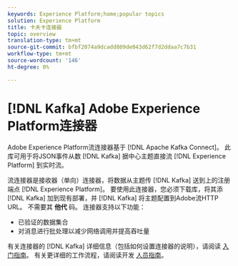 ```yaml
---
keywords: Experience Platform;home;popular topics
solution: Experience Platform
title: 卡夫卡连接器
topic: overview
translation-type: tm+mt
source-git-commit: bfbf2074a9dcadd809de043d62f7d2ddaa7c7b31
workflow-type: tm+mt
source-wordcount: '146'
ht-degree: 0%

---
```



# [!DNL Kafka] Adobe Experience Platform连接器

Adobe Experience Platform流连接器基于 [!DNL Apache Kafka Connect]。 此库可用于将JSON事件从数 [!DNL Kafka] 据中心主题直接流 [!DNL Experience Platform] 到实时流。

流连接器是接收器（单向）连接器，将数据从主题传 [!DNL Kafka] 送到上的注册端点 [!DNL Experience Platform]。 要使用此连接器，您必须下载库，将其添 [!DNL Kafka] 加到现有部署，并 [!DNL Kafka] 将主题配置到Adobe流HTTP URL。 不需要其 **他代** 码。 连接器支持以下功能：

- 已验证的数据集合
- 对消息进行批处理以减少网络调用并提高吞吐量

有关连接器的 [!DNL Kafka] 详细信息（包括如何设置连接器的说明），请阅读 [入门指南](https://github.com/adobe/experience-platform-streaming-connect)。 有关更详细的工作流程，请阅读开发 [人员指南](https://github.com/adobe/experience-platform-streaming-connect/blob/master/DEVELOPER_GUIDE.md)。